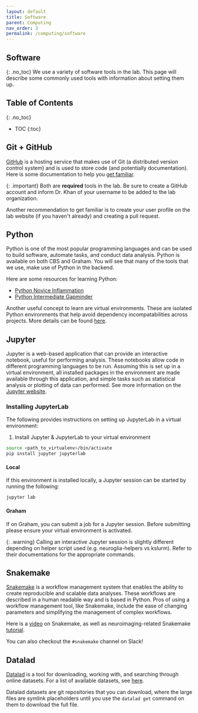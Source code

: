 ```yaml
---
layout: default
title: Software
parent: Computing
nav_order: 3
permalink: /computing/software
---
```


## Software
{: .no_toc}
We use a variety of software tools in the lab. This page will describe some 
commonly used tools with information about setting them up.

## Table of Contents
{: .no_toc}
- TOC 
{:toc}

## Git + GitHub
[GitHub] is a hosting service that makes use of Git (a distributed version
control system) and is used to store code (and potentially documentation).
Here is some documentation to help you 
[get familiar](https://swcarpentry.github.io/git-novice).

{: .important} 
Both are **required** tools in the lab. Be sure to create a GitHub account and 
inform Dr. Khan of your username to be added to the lab organization.

Another recommendation to get familiar is to create your user profile on the 
lab website (if you haven't already) and creating a pull request.

## Python
Python is one of the most popular programming languages and can be used to
build software, automate tasks, and conduct data analysis. Python is available
on both CBS and Graham. You will see that many of the tools that we use, make 
use of Python in the backend. 

Here are some resources for learning Python:
* [Python Novice Inflammation]
* [Python Intermediate Gapminder]

Another useful concept to learn are virtual environments. These are isolated
Python environments that help avoid dependency incompatabilities across 
projects. More details can be found 
[here](https://realpython.com/python-virtual-environments-a-primer/).

## Jupyter
Jupyter is a web-based application that can provide an interactive notebook, 
useful for performing analysis. These notebooks allow code in different 
programming languages to be run. Assuming this is set up in a virtual 
environment, all installed packages in the environment are made available 
through this application, and simple tasks such as statistical analysis or 
plotting of data can performed. See more information on the [Jupyter website].

### Installing JupyterLab 
The following provides instructions on setting up JupyterLab in a virtual 
environment:

1. Install Jupyter & JupyterLab to your virtual environment
```bash
source <path_to_virtualenv>/bin/activate
pip install jupyter jupyterlab
```

#### Local
If this environment is installed locally, a Jupyter session can be 
started by running the following:
```bash
jupyter lab
```

#### Graham
If on Graham, you can submit a job for a Jupyter session. Before submitting
please ensure your virtual environment is activated.

{: .warning}
Calling an interactive Jupyter session is slightly different depending on
helper script used (e.g. neuroglia-helpers vs kslurm). Refer to their 
documentations for the appropriate commands.

## Snakemake
[Snakemake] is a workflow management system that enables the ability to create
reproducible and scalable data analyses. These workflows are described in a 
human readable way and is based in Python. Pros of using a workflow management
tool, like Snakemake, include the ease of changing parameters and 
simplifying the management of complex workflows.

Here is a [video](https://www.youtube.com/watch?v=hPrXcUUp70Y&amp;feature=youtu.be)
on Snakemake, as well as neuroimaging-related Snakemake 
[tutorial](https://snakemake-neuroimaging-intro.netlify.app/).

You can also checkout the `#snakemake` channel on Slack!

## Datalad
[Datalad] is a tool for downloading, working with, and searching through online
datasets. For a list of available datasets, see 
[here](https://datasets.datalad.org).

Datalad datasets are git repositories that you can download, where the large
files are symlink placeholders until you use the `datalad get` command on them 
to download the full file.


[GitHub]: https://www.github.com
[Python Novice Inflammation]: https://swcarpentry.github.io/python-novice-inflammation/
[Python Intermediate Gapminder]: http://swcarpentry.github.io/python-novice-gapminder/
[Jupyter Website]: https://jupyter.org/
[Snakemake]: https://snakemake.readthedocs.io/en/stable/
[Datalad]: http://datalad.org